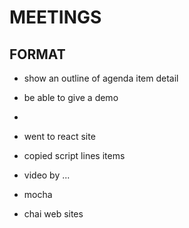 # MEETINGS

## FORMAT

- show an outline of agenda item detail
- be able to give a demo
- 

- went to react site
- copied script lines items
- video by ...

- mocha
- chai web sites




